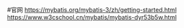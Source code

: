 #官网
    https://mybatis.org/mybatis-3/zh/getting-started.html
    https://www.w3cschool.cn/mybatis/mybatis-dyr53b5w.html
